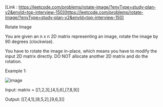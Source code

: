 [Link : https://leetcode.com/problems/rotate-image/?envType=study-plan-v2&envId=top-interview-150](https://leetcode.com/problems/rotate-image/?envType=study-plan-v2&envId=top-interview-150)

Rotate Image

You are given an n x n 2D matrix representing an image, rotate the image by 90 degrees (clockwise).

You have to rotate the image in-place, which means you have to modify the input 2D matrix directly. DO NOT allocate another 2D matrix and do the rotation.

 

Example 1:

![image](https://github.com/Viv0508/100-days-of-code/assets/95094911/39f97eb2-c9ae-4cf9-843e-1dfb28133c5d)



Input: matrix = [[1,2,3],[4,5,6],[7,8,9]]

Output: [[7,4,1],[8,5,2],[9,6,3]]

